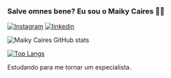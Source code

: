 ### Salve omnes bene? Eu sou o Maiky Caires 👨‍🎓


[![Instagram](https://img.shields.io/badge/Instagram-E4405F?style=for-the-badge&logo=instagram&logoColor=white)](https://www.instagram.com/maiky_caires/)
[![linkedin](https://img.shields.io/badge/LinkedIn-0077B5?style=for-the-badge&logo=linkedin&logoColor=white)](https://www.linkedin.com/in/maiky-rocha-688297239/)

![Maiky Caires GitHub stats](https://github-readme-stats.vercel.app/api?username=MaikyCairesPAT_1&show_icons=true&theme=radical)

[![Top Langs](https://github-readme-stats.vercel.app/api/top-langs/?username=MaikyCaires&layout=compact)](https://github.com/anuraghazra/github-readme-stats)



Estudando para me tornar um especialista.

